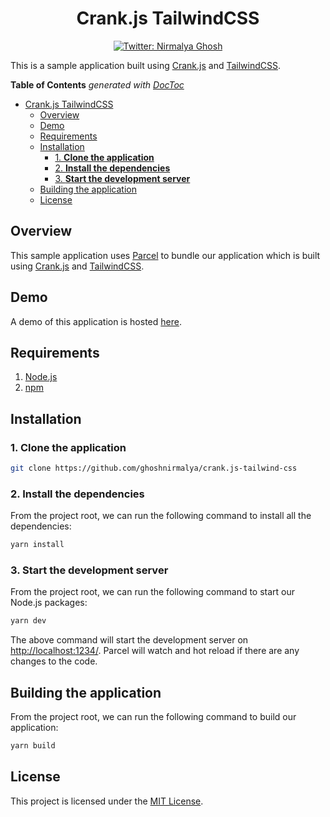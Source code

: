 <h1 align="center">Crank.js TailwindCSS</h1>

<p align="center">
  <a href="https://twitter.com/nirmalyaghosh23">
    <img alt="Twitter: Nirmalya Ghosh" src="https://img.shields.io/twitter/follow/nirmalyaghosh23.svg?style=social" target="_blank" />
  </a>
</p>

This is a sample application built using [Crank.js](https://crank.js.org/) and [TailwindCSS](https://tailwindcss.com/).

<!-- START doctoc generated TOC please keep comment here to allow auto update -->
<!-- DON'T EDIT THIS SECTION, INSTEAD RE-RUN doctoc TO UPDATE -->
**Table of Contents**  *generated with [DocToc](https://github.com/thlorenz/doctoc)*

- [Crank.js TailwindCSS](#crankjs-tailwindcss)
  - [Overview](#overview)
  - [Demo](#demo)
  - [Requirements](#requirements)
  - [Installation](#installation)
    - [1. **Clone the application**](#1-clone-the-application)
    - [2. **Install the dependencies**](#2-install-the-dependencies)
    - [3. **Start the development server**](#3-start-the-development-server)
  - [Building the application](#building-the-application)
  - [License](#license)

<!-- END doctoc generated TOC please keep comment here to allow auto update -->

## Overview

This sample application uses [Parcel](https://parceljs.org/) to bundle our application which is built using [Crank.js](https://crank.js.org/) and [TailwindCSS](https://tailwindcss.com/).

## Demo

A demo of this application is hosted [here](https://crank-js-tailwind-css.now.sh/).


## Requirements

1. [Node.js](https://nodejs.org/)
2. [npm](https://www.npmjs.com/)

## Installation

### 1. **Clone the application**

```sh
git clone https://github.com/ghoshnirmalya/crank.js-tailwind-css
```

### 2. **Install the dependencies**

From the project root, we can run the following command to install all the dependencies:

```sh
yarn install
```

### 3. **Start the development server**

From the project root, we can run the following command to start our Node.js packages:

```sh
yarn dev
```

The above command will start the development server on [http://localhost:1234/](http://localhost:1234). Parcel will watch and hot reload if there are any changes to the code.

## Building the application

From the project root, we can run the following command to build our application:

```sh
yarn build
```

## License

This project is licensed under the [MIT License](https://opensource.org/licenses/MIT).
